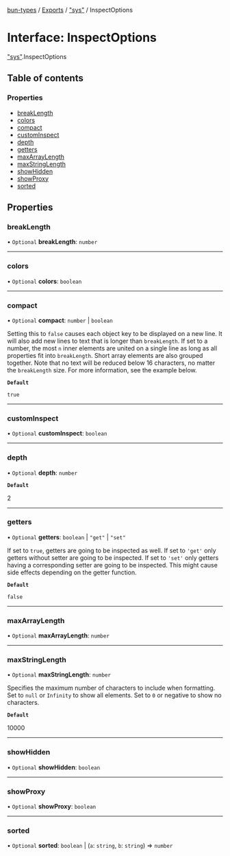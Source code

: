 [bun-types](https://github.com/oven-sh/bun-types/blob/master/api-docs/README.md) / [Exports](https://github.com/oven-sh/bun-types/blob/master/api-docs/modules.md) / ["sys"](https://github.com/oven-sh/bun-types/blob/master/api-docs/modules/sys_.md) / InspectOptions

# Interface: InspectOptions

["sys"](https://github.com/oven-sh/bun-types/blob/master/api-docs/modules/sys_.md).InspectOptions

## Table of contents

### Properties

- [breakLength](https://github.com/oven-sh/bun-types/blob/master/api-docs/interfaces/sys_.InspectOptions.md#breaklength)
- [colors](https://github.com/oven-sh/bun-types/blob/master/api-docs/interfaces/sys_.InspectOptions.md#colors)
- [compact](https://github.com/oven-sh/bun-types/blob/master/api-docs/interfaces/sys_.InspectOptions.md#compact)
- [customInspect](https://github.com/oven-sh/bun-types/blob/master/api-docs/interfaces/sys_.InspectOptions.md#custominspect)
- [depth](https://github.com/oven-sh/bun-types/blob/master/api-docs/interfaces/sys_.InspectOptions.md#depth)
- [getters](https://github.com/oven-sh/bun-types/blob/master/api-docs/interfaces/sys_.InspectOptions.md#getters)
- [maxArrayLength](https://github.com/oven-sh/bun-types/blob/master/api-docs/interfaces/sys_.InspectOptions.md#maxarraylength)
- [maxStringLength](https://github.com/oven-sh/bun-types/blob/master/api-docs/interfaces/sys_.InspectOptions.md#maxstringlength)
- [showHidden](https://github.com/oven-sh/bun-types/blob/master/api-docs/interfaces/sys_.InspectOptions.md#showhidden)
- [showProxy](https://github.com/oven-sh/bun-types/blob/master/api-docs/interfaces/sys_.InspectOptions.md#showproxy)
- [sorted](https://github.com/oven-sh/bun-types/blob/master/api-docs/interfaces/sys_.InspectOptions.md#sorted)

## Properties

### breakLength

• `Optional` **breakLength**: `number`

___

### colors

• `Optional` **colors**: `boolean`

___

### compact

• `Optional` **compact**: `number` \| `boolean`

Setting this to `false` causes each object key
to be displayed on a new line. It will also add new lines to text that is
longer than `breakLength`. If set to a number, the most `n` inner elements
are united on a single line as long as all properties fit into
`breakLength`. Short array elements are also grouped together. Note that no
text will be reduced below 16 characters, no matter the `breakLength` size.
For more information, see the example below.

**`Default`**

`true`

___

### customInspect

• `Optional` **customInspect**: `boolean`

___

### depth

• `Optional` **depth**: `number`

**`Default`**

2

___

### getters

• `Optional` **getters**: `boolean` \| ``"get"`` \| ``"set"``

If set to `true`, getters are going to be
inspected as well. If set to `'get'` only getters without setter are going
to be inspected. If set to `'set'` only getters having a corresponding
setter are going to be inspected. This might cause side effects depending on
the getter function.

**`Default`**

`false`

___

### maxArrayLength

• `Optional` **maxArrayLength**: `number`

___

### maxStringLength

• `Optional` **maxStringLength**: `number`

Specifies the maximum number of characters to
include when formatting. Set to `null` or `Infinity` to show all elements.
Set to `0` or negative to show no characters.

**`Default`**

10000

___

### showHidden

• `Optional` **showHidden**: `boolean`

___

### showProxy

• `Optional` **showProxy**: `boolean`

___

### sorted

• `Optional` **sorted**: `boolean` \| (`a`: `string`, `b`: `string`) => `number`
